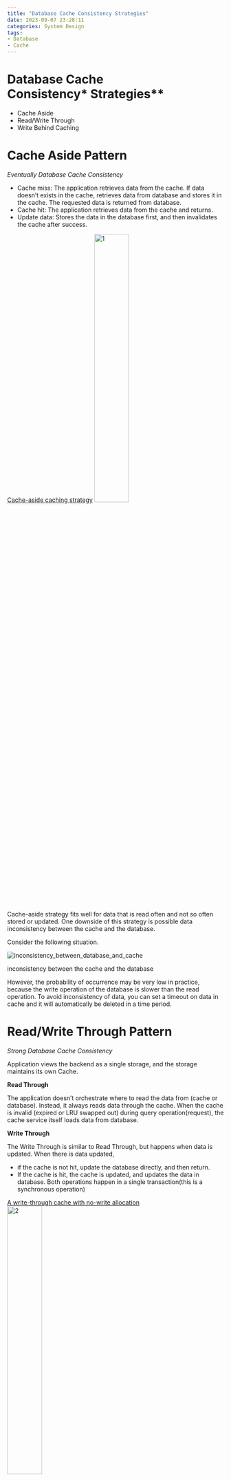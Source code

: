 ```yaml
---
title: "Database Cache Consistency Strategies"
date: 2023-09-07 23:28:11
categories: System Design
tags:
- Database
- Cache
---
```

# Database Cache Consistency* Strategies**

- Cache Aside
- Read/Write Through
- Write Behind Caching

# Cache Aside Pattern

*Eventually Database Cache Consistency*

- Cache miss: The application retrieves data from the cache. If data doesn’t exists in the cache, retrieves data from database and stores it in the cache. The requested data is returned from database.
- Cache hit: The application retrieves data from the cache and returns.
- Update data: Stores the data in the database first, and then invalidates the cache after success.

[Cache-aside caching strategy](https://catsincode.com/caching-strategy/)
<img src="./1.png" width="40%" height="40%" alt="1">


Cache-aside strategy fits well for data that is read often and not so often stored or updated. One downside of this strategy is possible data inconsistency between the cache and the database.

Consider the following situation.

<img src="./inconsistency_between_database_and_cache.png" alt="inconsistency_between_database_and_cache">

inconsistency between the cache and the database

However, the probability of occurrence may be very low in practice, because the write operation of the database is slower than the read operation. To avoid inconsistency of data, you can set a timeout on data in cache and it will automatically be deleted in a time period.

# **Read/Write Through Pattern**

*Strong Database Cache Consistency*

Application views the backend as a single storage, and the storage maintains its own Cache.

**Read Through**

The application doesn’t orchestrate where to read the data from (cache or database). Instead, it always reads data through the cache. When the cache is invalid (expired or LRU swapped out) during query operation(request), the cache service itself loads data from database.

**Write Through**

The Write Through is similar to Read Through, but happens when data is updated. When there is data updated,

- if the cache is not hit, update the database directly, and then return.
- If the cache is hit, the cache is updated, and updates the data in database. Both operations happen in a single transaction(this is a synchronous operation)

[A write-through cache with no-write allocation](https://en.wikipedia.org/wiki/Cache_(computing))
<img src="./2.png" width="40%" height="40%" alt="2">

It does create some extra latency on writes but at least it improves the data inconsistency problem greatly as the data in the cache and data storage is the same. Another advantage is, because application only talks to the cache, the code is much cleaner and simpler.

# **Write Behind Caching Pattern**

*Eventually Database Cache Consistency*

Write-behind(also call Write Back) caching Pattern is similar to the write-through cache in a way that application only communicates with the cache. The difference is that the data gets written to the cache first. And then, written to the underlying database asynchronously. The advantage of this design is that the I/O operation of the data is extremely fast. Also, due to asynchronous update in database, the writes can be collected and then does a batch write to the database.

However, the problem with this is that the data is not strongly consistent and may be lost. To tackle the data inconsistency problem a system could combine the write-behind strategy with the read-through strategy. In this way up to date data is always to be read from the cache. In addition, the implementation logic of Write Back is more complicated, because it needs to track which data has been updated and needs to be stored in database.

When we compare it to the write-through strategy, it fits more for systems with large write and read volume that tolerate some data inconsistency. Another useful case is that when execution order of data updated doesn’t matter, like the number of page views, every time the user clicks, this field in the database is incremented by one. Execution order of SQL/request would not cause thread safety problem in concurrently write and read, since each SQL/request does the same(page views field incremented by one).

# **Final**

We do not consider the transaction of the cache and under layer storage. For example, the cache is updated successfully, but the update of the database fails. Or the other way reverse. If you need strong consistency, you need to consider Transaction Processing in a Distributed System, like “two-phase commit protocol” — — prepare, commit/rollback.

# **Reference**

[Cache Consistency with Database](https://danielw.cn/cache-consistency-with-database#concepts)

[Caching Strategies Overview](https://catsincode.com/caching-strategy/)

[缓存更新的套路](https://catsincode.com/caching-strategy/)

[Cache (computing)](https://en.wikipedia.org/wiki/Cache_(computing))

[Cache-Aside pattern](https://docs.microsoft.com/en-us/azure/architecture/patterns/cache-aside)